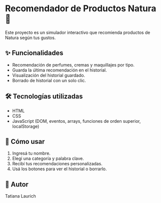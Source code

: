 # Recomendador de Productos Natura 🌿

Este proyecto es un simulador interactivo que recomienda productos de Natura según tus gustos.

## ✨ Funcionalidades
- Recomendación de perfumes, cremas y maquillajes por tipo.
- Guarda la última recomendación en el historial.
- Visualización del historial guardado.
- Borrado de historial con un solo clic.

## 🛠️ Tecnologías utilizadas
- HTML
- CSS
- JavaScript (DOM, eventos, arrays, funciones de orden superior, localStorage)

## 🚀 Cómo usar
1. Ingresá tu nombre.
2. Elegí una categoría y palabra clave.
3. Recibí tus recomendaciones personalizadas.
4. Usá los botones para ver el historial o borrarlo.

## 📌 Autor
Tatiana Laurich
